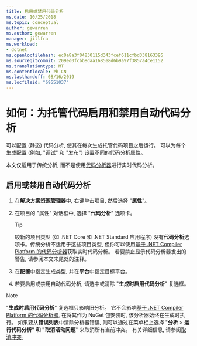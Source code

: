 ```yaml
---
title: 启用或禁用代码分析
ms.date: 10/25/2018
ms.topic: conceptual
author: gewarren
ms.author: gewarren
manager: jillfra
ms.workload:
- dotnet
ms.openlocfilehash: ec0a8a3f04830115d343fcef611cfbd338163395
ms.sourcegitcommit: 209ed0fcbb8daa1685e8d6b9a97f3857a4ce1152
ms.translationtype: MT
ms.contentlocale: zh-CN
ms.lasthandoff: 08/16/2019
ms.locfileid: "69551037"
---
```

# <a name="how-to-enable-and-disable-automatic-code-analysis-for-managed-code"></a>如何：为托管代码启用和禁用自动代码分析

可以配置 (静态) 代码分析, 使其在每次生成托管代码项目之后运行。 可以为每个生成配置 (例如, "调试" 和 "发布") 设置不同的代码分析属性。

本文仅适用于传统分析, 而不是使用[代码分析器](roslyn-analyzers-overview.md)进行实时代码分析。

## <a name="to-enable-or-disable-automatic-code-analysis"></a>启用或禁用自动代码分析

1. 在**解决方案资源管理器**中, 右键单击项目, 然后选择 "**属性**"。

1. 在项目的 "属性" 对话框中, 选择 "**代码分析**" 选项卡。

   > [!TIP]
   > 较新的项目类型 (如 .NET Core 和 .NET Standard 应用程序) 没有**代码分析**选项卡。传统分析不适用于这些项目类型, 但你可以使用[基于 .NET Compiler Platform 的代码分析器](roslyn-analyzers-overview.md)获取实时代码分析。 若要禁止显示代码分析器发出的警告, 请参阅本文末尾处的注释。

1. 在**配置**中指定生成类型, 并在**平台**中指定目标平台。

1. 若要启用或禁用自动代码分析, 请选中或清除 "**生成时启用代码分析**" 复选框。

> [!NOTE]
> "**生成时启用代码分析**" 复选框只影响旧分析。 它不会影响[基于 .NET Compiler Platform 的代码分析器](roslyn-analyzers-overview.md), 在将其作为 NuGet 包安装时, 该分析器始终在生成时执行。 如果要从**错误列表**中清除分析器错误, 则可以通过在菜单栏上选择 "**分析** > **运行代码分析" 和 "取消活动问题**" 来取消所有当前冲突。 有关详细信息, 请参阅[取消冲突](use-roslyn-analyzers.md#suppress-violations)。
